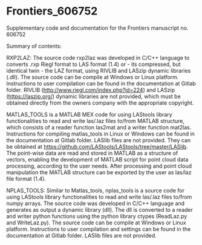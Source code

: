 # Frontiers_606752

Supplementary code and documentation for the Frontiers manuscript no. 606752

Summary of contents:

RXP2LAZ: The source code rxp2laz was developed in C/C++ language to converts .rxp Riegl format to LAS format (1.4) or - its compressed, but identical twin - the LAZ format, using RIVLIB and LASzip dynamic libraries (.dll). The source code can be compile at Windows or Linux platform. Instructions to user compilation can be found in the documentation at Gitlab folder. RIVLIB (http://www.riegl.com/index.php?id=224) and LASzip (https://laszip.org/) dynamic libraries are not provided, which must be obtained directly from the owners company with the appropriate copyright.


MATLAS_TOOLS is a MATLAB MEX code for using LAStools library functionalities to read and write las/.laz files to/from MATLAB structure, which consists of a reader function las2mat and a writer function mat2las. Instructions for compiling matlas_tools in Linux or Windows can be found in the documentation at Gitlab folder. LASlib files are not provided. They can be obtained at https://github.com/LAStools/LAStools/tree/master/LASlib. The point-wise data are read and stored in MATLAB as a structure of vectors, enabling the development of MATLAB script for point cloud data processing, according to the user needs. After processing and point cloud manipulation the MATLAB structure can be exported by the user as las/laz file format (1.4).


NPLAS_TOOLS: Similar to Matlas_tools, nplas_tools is a source code for using LAStools library functionalities to read and write las/.laz files to/from numpy arrays. The source code was developed in C/C++ language and generates as output a dynamic library (dll). The dll is converted to a reader and writer python functions using the python library ctypes (ReadLaz.py and WriteLaz.py). The source code can be compile at Windows or Linux platform. Instructions to user compilation and settings can be found in the documentation at Gitlab folder. LASlib files are not provided.
